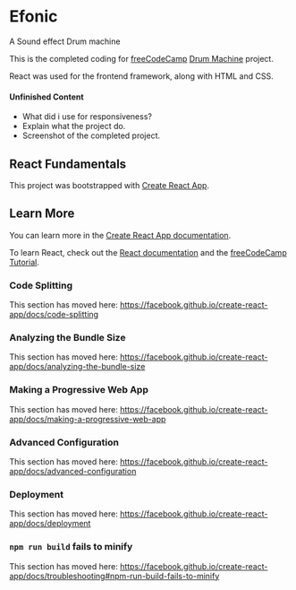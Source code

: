 # Efonic

A Sound effect Drum machine

This is the completed coding for [freeCodeCamp](https://www.freecodecamp.org) [Drum Machine](https://www.freecodecamp.org/learn/front-end-libraries/front-end-libraries-projects/build-a-drum-machine) project.

React was used for the frontend framework, along with HTML and CSS.

#### Unfinished Content
- What did i use for responsiveness?
- Explain what the project do.
- Screenshot of the completed project.


## React Fundamentals

This project was bootstrapped with [Create React App](https://github.com/facebook/create-react-app).

## Learn More

You can learn more in the [Create React App documentation](https://facebook.github.io/create-react-app/docs/getting-started).

To learn React, check out the [React documentation](https://reactjs.org/) and the [freeCodeCamp Tutorial](https://www.freecodecamp.org/learn/front-end-libraries/react/).

### Code Splitting

This section has moved here: https://facebook.github.io/create-react-app/docs/code-splitting

### Analyzing the Bundle Size

This section has moved here: https://facebook.github.io/create-react-app/docs/analyzing-the-bundle-size

### Making a Progressive Web App

This section has moved here: https://facebook.github.io/create-react-app/docs/making-a-progressive-web-app

### Advanced Configuration

This section has moved here: https://facebook.github.io/create-react-app/docs/advanced-configuration

### Deployment

This section has moved here: https://facebook.github.io/create-react-app/docs/deployment

### `npm run build` fails to minify

This section has moved here: https://facebook.github.io/create-react-app/docs/troubleshooting#npm-run-build-fails-to-minify
